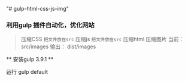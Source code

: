 "# gulp-html-css-js-img" 
### 利用gulp 插件自动化，优化网站
> 压缩CSS 
`把文件放在src`
> 压缩js
`把文件放在src`
> 压缩html
> 压缩图片
当前：
src/images
输出：
dist/images

** 安装gulp 3.9.1 **

运行 gulp  default